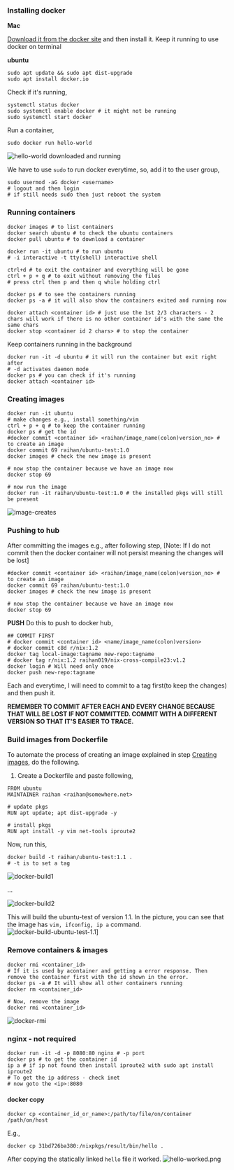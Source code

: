 ### Installing docker
**Mac**

[Download it from the docker site](https://www.docker.com/products/docker-desktop/) and then install it.
Keep it running to use docker on terminal

**ubuntu**
```
sudo apt update && sudo apt dist-upgrade
sudo apt install docker.io
```

Check if it's running,
```
systemctl status docker 
sudo systemctl enable docker # it might not be running
sudo systemctl start docker
```

Run a container,
```
sudo docker run hello-world
```
![hello-world downloaded and running](pictures/hello-world.png)

We have to use `sudo` to run docker everytime, so, add it to the user group,
```
sudo usermod -aG docker <username>
# logout and then login
# if still needs sudo then just reboot the system
```


### Running containers
```
docker images # to list containers
docker search ubuntu # to check the ubuntu containers
docker pull ubuntu # to download a container

docker run -it ubuntu # to run ubuntu 
# -i interactive -t tty(shell) interactive shell

ctrl+d # to exit the container and everything will be gone
ctrl + p + q # to exit without removing the files
# press ctrl then p and then q while holding ctrl

docker ps # to see the containers running
docker ps -a # it will also show the containers exited and running now

docker attach <container id> # just use the 1st 2/3 characters - 2 chars will work if there is no other container id's with the same the same chars
docker stop <container id 2 chars> # to stop the container
```

Keep containers running in the background
```
docker run -it -d ubuntu # it will run the container but exit right after
# -d activates daemon mode
docker ps # you can check if it's running
docker attach <container id> 
```

### Creating images
```
docker run -it ubuntu
# make changes e.g., install something/vim
ctrl + p + q # to keep the container running
docker ps # get the id
#docker commit <container id> <raihan/image_name(colon)version_no> # to create an image
docker commit 69 raihan/ubuntu-test:1.0
docker images # check the new image is present

# now stop the container because we have an image now
docker stop 69

# now run the image
docker run -it raihan/ubuntu-test:1.0 # the installed pkgs will still be present
```
![image-creates](pictures/creating-images.png)

### Pushing to hub
After committing the images e.g., after following step,
[Note: If I do not commit then the docker container will not persist meaning the changes will be lost]
```
#docker commit <container id> <raihan/image_name(colon)version_no> # to create an image
docker commit 69 raihan/ubuntu-test:1.0
docker images # check the new image is present

# now stop the container because we have an image now
docker stop 69
```
**PUSH**
Do this to push to docker hub,
```
## COMMIT FIRST
# docker commit <container id> <name/image_name(colon)version>
# docker commit c8d r/nix:1.2
docker tag local-image:tagname new-repo:tagname
# docker tag r/nix:1.2 raihan019/nix-cross-compile23:v1.2
docker login # Will need only once
docker push new-repo:tagname
```
Each and everytime, I will need to commit to a tag first(to keep the changes) and then push it.


**REMEMBER TO COMMIT AFTER EACH AND EVERY CHANGE BECAUSE THAT WILL BE LOST IF NOT COMMITTED. COMMIT WITH A DIFFERENT VERSION SO THAT IT'S EASIER TO TRACE.**

### Build images from Dockerfile
To automate the process of creating an image explained in step [Creating images](https://github.com/mdrahmed/cheatsheets/blob/main/docker/docker-init.md#creating-images), do the following.
1. Create a Dockerfile and paste following,
```
FROM ubuntu
MAINTAINER raihan <raihan@somewhere.net>

# update pkgs
RUN apt update; apt dist-upgrade -y

# install pkgs
RUN apt install -y vim net-tools iproute2
```
Now, run this,
```
docker build -t raihan/ubuntu-test:1.1 .
# -t is to set a tag
```

![docker-build1](pictures/docker-build1.png)

...

![docker-build2](pictures/docker-build2.png)

This will build the ubuntu-test of version 1.1. In the picture, you can see that the image has `vim, ifconfig, ip a` command. 
![docker-build-ubuntu-test-1.1](pictures/docker-build3.png)]

### Remove containers & images
```
docker rmi <container_id>
# If it is used by acontainer and getting a error response. Then remove the container first with the id shown in the error.
docker ps -a # It will show all other containers running
docker rm <container_id>

# Now, remove the image
docker rmi <container_id>
```
![docker-rmi](pictures/docker-rmi.png)

### nginx - not required
```
docker run -it -d -p 8080:80 nginx # -p port
docker ps # to get the container id
ip a # if ip not found then install iproute2 with sudo apt install iproute2 
# To get the ip address - check inet
# now goto the <ip>:8080
```

#### docker copy
```
docker cp <container_id_or_name>:/path/to/file/on/container /path/on/host
```
E.g.,
```
docker cp 31bd726ba380:/nixpkgs/result/bin/hello .
```

After copying the statically linked `hello` file it worked. 
![hello-worked.png](pictures/hello-worked.png)

